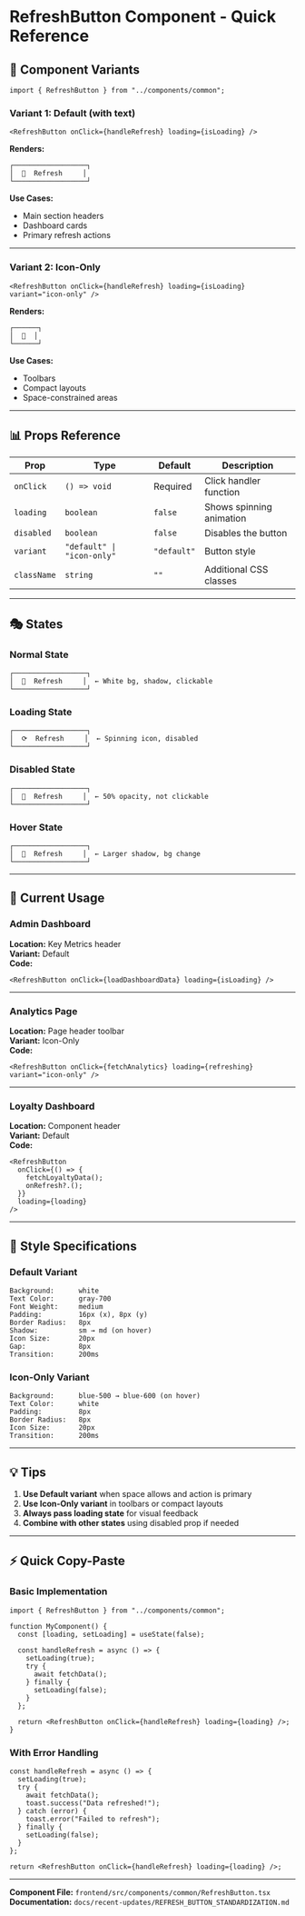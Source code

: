 # RefreshButton Component - Quick Reference

## 🎨 Component Variants

```tsx
import { RefreshButton } from "../components/common";
```

### Variant 1: Default (with text)

```tsx
<RefreshButton onClick={handleRefresh} loading={isLoading} />
```

**Renders:**

```
┌──────────────────┐
│  🔄  Refresh     │
└──────────────────┘
```

**Use Cases:**

- Main section headers
- Dashboard cards
- Primary refresh actions

---

### Variant 2: Icon-Only

```tsx
<RefreshButton onClick={handleRefresh} loading={isLoading} variant="icon-only" />
```

**Renders:**

```
┌──────┐
│  🔄  │
└──────┘
```

**Use Cases:**

- Toolbars
- Compact layouts
- Space-constrained areas

---

## 📊 Props Reference

| Prop        | Type                       | Default     | Description              |
| ----------- | -------------------------- | ----------- | ------------------------ |
| `onClick`   | `() => void`               | Required    | Click handler function   |
| `loading`   | `boolean`                  | `false`     | Shows spinning animation |
| `disabled`  | `boolean`                  | `false`     | Disables the button      |
| `variant`   | `"default" \| "icon-only"` | `"default"` | Button style             |
| `className` | `string`                   | `""`        | Additional CSS classes   |

---

## 🎭 States

### Normal State

```
┌──────────────────┐
│  🔄  Refresh     │  ← White bg, shadow, clickable
└──────────────────┘
```

### Loading State

```
┌──────────────────┐
│  ⟳  Refresh     │  ← Spinning icon, disabled
└──────────────────┘
```

### Disabled State

```
┌──────────────────┐
│  🔄  Refresh     │  ← 50% opacity, not clickable
└──────────────────┘
```

### Hover State

```
┌──────────────────┐
│  🔄  Refresh     │  ← Larger shadow, bg change
└──────────────────┘
```

---

## 📍 Current Usage

### Admin Dashboard

**Location:** Key Metrics header  
**Variant:** Default  
**Code:**

```tsx
<RefreshButton onClick={loadDashboardData} loading={isLoading} />
```

---

### Analytics Page

**Location:** Page header toolbar  
**Variant:** Icon-Only  
**Code:**

```tsx
<RefreshButton onClick={fetchAnalytics} loading={refreshing} variant="icon-only" />
```

---

### Loyalty Dashboard

**Location:** Component header  
**Variant:** Default  
**Code:**

```tsx
<RefreshButton
  onClick={() => {
    fetchLoyaltyData();
    onRefresh?.();
  }}
  loading={loading}
/>
```

---

## 🎨 Style Specifications

### Default Variant

```
Background:      white
Text Color:      gray-700
Font Weight:     medium
Padding:         16px (x), 8px (y)
Border Radius:   8px
Shadow:          sm → md (on hover)
Icon Size:       20px
Gap:             8px
Transition:      200ms
```

### Icon-Only Variant

```
Background:      blue-500 → blue-600 (on hover)
Text Color:      white
Padding:         8px
Border Radius:   8px
Icon Size:       20px
Transition:      200ms
```

---

## 💡 Tips

1. **Use Default variant** when space allows and action is primary
2. **Use Icon-Only variant** in toolbars or compact layouts
3. **Always pass loading state** for visual feedback
4. **Combine with other states** using disabled prop if needed

---

## ⚡ Quick Copy-Paste

### Basic Implementation

```tsx
import { RefreshButton } from "../components/common";

function MyComponent() {
  const [loading, setLoading] = useState(false);

  const handleRefresh = async () => {
    setLoading(true);
    try {
      await fetchData();
    } finally {
      setLoading(false);
    }
  };

  return <RefreshButton onClick={handleRefresh} loading={loading} />;
}
```

### With Error Handling

```tsx
const handleRefresh = async () => {
  setLoading(true);
  try {
    await fetchData();
    toast.success("Data refreshed!");
  } catch (error) {
    toast.error("Failed to refresh");
  } finally {
    setLoading(false);
  }
};

return <RefreshButton onClick={handleRefresh} loading={loading} />;
```

---

**Component File:** `frontend/src/components/common/RefreshButton.tsx`  
**Documentation:** `docs/recent-updates/REFRESH_BUTTON_STANDARDIZATION.md`
